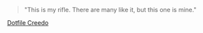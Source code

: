 > "This is my rifle. There are many like it, but this one is mine."

[Dotfile Creedo](https://en.wikipedia.org/wiki/Rifleman%27s_Creed)
